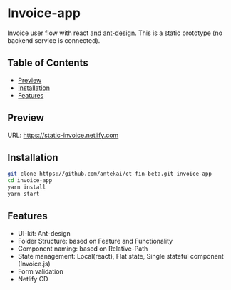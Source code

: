 # Invoice-app

Invoice user flow with react and [ant-design](https://ant.design/). This is a static prototype (no backend service is connected).

## Table of Contents

- [Preview](<(#preview)>)
- [Installation](#installation)
- [Features](#features)

## Preview

URL: https://static-invoice.netlify.com

## Installation

```sh
git clone https://github.com/antekai/ct-fin-beta.git invoice-app
cd invoice-app
yarn install
yarn start
```

## Features

- UI-kit: Ant-design
- Folder Structure: based on Feature and Functionality
- Component naming: based on Relative-Path
- State management: Local(react), Flat state, Single stateful component (Invoice.js)
- Form validation
- Netlify CD
